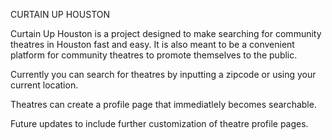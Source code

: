 CURTAIN UP HOUSTON

Curtain Up Houston is a project designed to make searching for community theatres in Houston fast and easy. It is also meant to be a convenient platform for community theatres to promote themselves to the public.

Currently you can search for theatres by inputting a zipcode or using your current location.

Theatres can create a profile page that immediatlely becomes searchable.

Future updates to include further customization of theatre profile pages.
